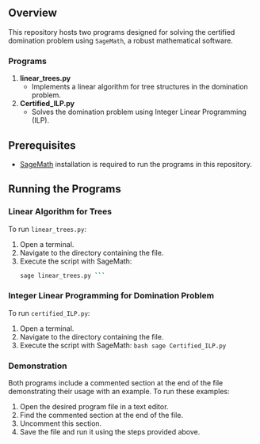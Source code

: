 ## Overview
This repository hosts two programs designed for solving the certified domination problem using `SageMath`, a robust mathematical software.

### Programs
1. **linear_trees.py**
   - Implements a linear algorithm for tree structures in the domination problem.
2. **Certified_ILP.py**
   - Solves the domination problem using Integer Linear Programming (ILP).

## Prerequisites
- [SageMath](https://www.sagemath.org/) installation is required to run the programs in this repository.

## Running the Programs

### Linear Algorithm for Trees
To run `linear_trees.py`:
1. Open a terminal.
2. Navigate to the directory containing the file.
3. Execute the script with SageMath:
   ```bash
   sage linear_trees.py ```
   
###   Integer Linear Programming for Domination Problem
To run `certified_ILP.py`:

1. Open a terminal.
2. Navigate to the directory containing the file.
3. Execute the script with SageMath:
``` bash sage Certified_ILP.py ```
### Demonstration
Both programs include a commented section at the end of the file demonstrating their usage with an example. To run these examples:

1. Open the desired program file in a text editor.
2. Find the commented section at the end of the file.
3. Uncomment this section.
4. Save the file and run it using the steps provided above.
